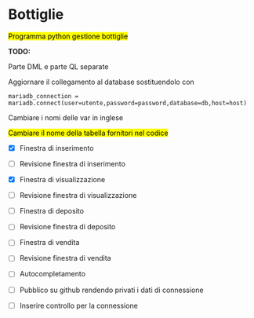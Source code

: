 # Bottiglie

<mark>Programma python gestione bottiglie</mark>

**TODO:**

Parte DML e parte QL separate

Aggiornare il collegamento al database sostituendolo con

```
mariadb_connection = mariadb.connect(user=utente,password=password,database=db,host=host)
```

Cambiare i nomi delle var in inglese

<mark>Cambiare il nome della tabella fornitori nel codice</mark>

- [x] Finestra di inserimento

- [ ] Revisione finestra di inserimento

- [x] Finestra di visualizzazione

- [ ] Revisione finestra di visualizzazione

- [ ] Finestra di deposito

- [ ] Revisione finestra di deposito

- [ ] Finestra di vendita

- [ ] Revisione finestra di vendita

- [ ] Autocompletamento

- [ ] Pubblico su github rendendo privati i dati di connessione

- [ ] Inserire controllo per la connessione
